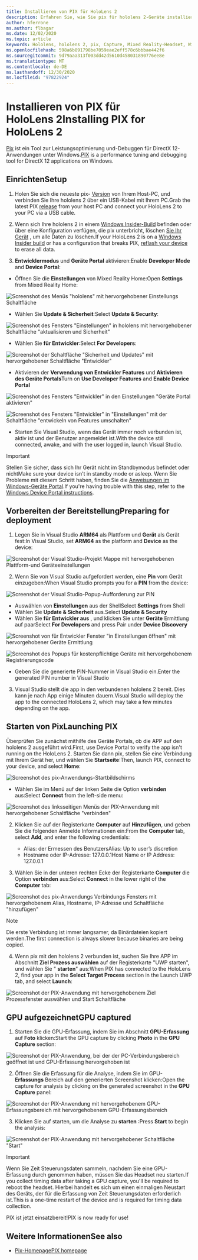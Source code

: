 ```yaml
---
title: Installieren von PIX für HoloLens 2
description: Erfahren Sie, wie Sie pix für hololens 2-Geräte installieren.
author: hferrone
ms.author: flbagar
ms.date: 12/02/2020
ms.topic: article
keywords: Hololens, hololens 2, pix, Capture, Mixed Reality-Headset, Windows Mixed Reality-Headset, Virtual Reality-Headset
ms.openlocfilehash: 598a6b891798be7059eae2eff578c6bbbae442f6
ms.sourcegitcommit: 9d79aaa313f003dd42d5610d458031890776ee8e
ms.translationtype: MT
ms.contentlocale: de-DE
ms.lasthandoff: 12/30/2020
ms.locfileid: "97822924"
---
```

# <a name="installing-pix-for-hololens-2"></a><span data-ttu-id="2979d-104">Installieren von PIX für HoloLens 2</span><span class="sxs-lookup"><span data-stu-id="2979d-104">Installing PIX for HoloLens 2</span></span>

<span data-ttu-id="2979d-105">[Pix](https://devblogs.microsoft.com/pix) ist ein Tool zur Leistungsoptimierung und-Debuggen für DirectX 12-Anwendungen unter Windows.</span><span class="sxs-lookup"><span data-stu-id="2979d-105">[PIX](https://devblogs.microsoft.com/pix) is a performance tuning and debugging tool for DirectX 12 applications on Windows.</span></span> 

## <a name="setup"></a><span data-ttu-id="2979d-106">Einrichten</span><span class="sxs-lookup"><span data-stu-id="2979d-106">Setup</span></span>

1. <span data-ttu-id="2979d-107">Holen Sie sich die neueste pix- [Version]( https://devblogs.microsoft.com/pix/download) von Ihrem Host-PC, und verbinden Sie Ihre hololens 2 über ein USB-Kabel mit Ihrem PC.</span><span class="sxs-lookup"><span data-stu-id="2979d-107">Grab the latest PIX [release]( https://devblogs.microsoft.com/pix/download) from your host PC and connect your HoloLens 2 to your PC via a USB cable.</span></span>

2. <span data-ttu-id="2979d-108">Wenn sich Ihre hololens 2 in einem [Windows Insider-Build](https://insider.windows.com) befinden oder über eine Konfiguration verfügen, die pix unterbricht, löschen  [Sie Ihr Gerät](https://docs.microsoft.com/hololens/hololens-recovery) , um alle Daten zu löschen.</span><span class="sxs-lookup"><span data-stu-id="2979d-108">If your HoloLens 2 is on a [Windows Insider build](https://insider.windows.com) or has a configuration that breaks PIX,  [reflash your device](https://docs.microsoft.com/hololens/hololens-recovery) to erase all data.</span></span>

3. <span data-ttu-id="2979d-109">**Entwicklermodus** und **Geräte Portal** aktivieren:</span><span class="sxs-lookup"><span data-stu-id="2979d-109">Enable **Developer Mode** and **Device Portal**:</span></span>

* <span data-ttu-id="2979d-110">Öffnen Sie die **Einstellungen** von Mixed Reality Home:</span><span class="sxs-lookup"><span data-stu-id="2979d-110">Open **Settings** from Mixed Reality Home:</span></span>

![Screenshot des Menüs "hololens" mit hervorgehobener Einstellungs Schaltfläche](images/pix-img-01.jpg)

* <span data-ttu-id="2979d-112">Wählen Sie **Update & Sicherheit**:</span><span class="sxs-lookup"><span data-stu-id="2979d-112">Select **Update & Security**:</span></span>

![Screenshot des Fensters "Einstellungen" in hololens mit hervorgehobener Schaltfläche "aktualisieren und Sicherheit"](images/pix-img-02.jpg)

* <span data-ttu-id="2979d-114">Wählen Sie **für Entwickler**:</span><span class="sxs-lookup"><span data-stu-id="2979d-114">Select **For Developers**:</span></span>

![Screenshot der Schaltfläche "Sicherheit und Updates" mit hervorgehobener Schaltfläche "Entwickler"](images/pix-img-03.jpg)

* <span data-ttu-id="2979d-116">Aktivieren der **Verwendung von Entwickler Features** und **Aktivieren des Geräte Portals**</span><span class="sxs-lookup"><span data-stu-id="2979d-116">Turn on **Use Developer Features** and **Enable Device Portal**</span></span>

![Screenshot des Fensters "Entwickler" in den Einstellungen "Geräte Portal aktivieren"](images/pix-img-04.jpg)

![Screenshot des Fensters "Entwickler" in "Einstellungen" mit der Schaltfläche "entwickeln von Features umschalten"](images/pix-img-05.jpg)

* <span data-ttu-id="2979d-119">Starten Sie Visual Studio, wenn das Gerät immer noch verbunden ist, aktiv ist und der Benutzer angemeldet ist.</span><span class="sxs-lookup"><span data-stu-id="2979d-119">With the device still connected, awake, and with the user logged in, launch Visual Studio.</span></span>

> [!IMPORTANT]
> <span data-ttu-id="2979d-120">Stellen Sie sicher, dass sich Ihr Gerät nicht im Standbymodus befindet oder nicht</span><span class="sxs-lookup"><span data-stu-id="2979d-120">Make sure your device isn't in standby mode or asleep.</span></span> <span data-ttu-id="2979d-121">Wenn Sie Probleme mit diesem Schritt haben, finden Sie die [Anweisungen im Windows-Geräte Portal](https://docs.microsoft.com/windows/mixed-reality/develop/platform-capabilities-and-apis/using-the-windows-device-portal).</span><span class="sxs-lookup"><span data-stu-id="2979d-121">If you're having trouble with this step, refer to the [Windows Device Portal instructions](https://docs.microsoft.com/windows/mixed-reality/develop/platform-capabilities-and-apis/using-the-windows-device-portal).</span></span>

## <a name="preparing-for-deployment"></a><span data-ttu-id="2979d-122">Vorbereiten der Bereitstellung</span><span class="sxs-lookup"><span data-stu-id="2979d-122">Preparing for deployment</span></span>

1. <span data-ttu-id="2979d-123">Legen Sie in Visual Studio **ARM64** als Plattform und **Gerät** als Gerät fest:</span><span class="sxs-lookup"><span data-stu-id="2979d-123">In Visual Studio, set **ARM64** as the platform and **Device** as the device:</span></span>

![Screenshot der Visual Studio-Projekt Mappe mit hervorgehobenen Plattform-und Geräteeinstellungen](images/pix-img-06.png)

2. <span data-ttu-id="2979d-125">Wenn Sie von Visual Studio aufgefordert werden, eine **Pin** vom Gerät einzugeben:</span><span class="sxs-lookup"><span data-stu-id="2979d-125">When Visual Studio prompts you for a **PIN** from the device:</span></span>

![Screenshot der Visual Studio-Popup-Aufforderung zur PIN](images/pix-img-07.png)

* <span data-ttu-id="2979d-127">Auswählen von **Einstellungen** aus der Shell</span><span class="sxs-lookup"><span data-stu-id="2979d-127">Select **Settings** from Shell</span></span>
* <span data-ttu-id="2979d-128">Wählen Sie **Update & Sicherheit** aus.</span><span class="sxs-lookup"><span data-stu-id="2979d-128">Select **Update & Security**</span></span>
* <span data-ttu-id="2979d-129">Wählen Sie **für Entwickler aus** , und klicken Sie unter **Geräte** Ermittlung auf paar</span><span class="sxs-lookup"><span data-stu-id="2979d-129">Select **For Developers** and press Pair under **Device Discovery**</span></span> 

![Screenshot von für Entwickler Fenster "in Einstellungen öffnen" mit hervorgehobener Geräte Ermittlung](images/pix-img-08.jpg)

![Screenshot des Popups für kostenpflichtige Geräte mit hervorgehobenem Registrierungscode](images/pix-img-09.jpg)

* <span data-ttu-id="2979d-132">Geben Sie die generierte PIN-Nummer in Visual Studio ein.</span><span class="sxs-lookup"><span data-stu-id="2979d-132">Enter the generated PIN number in Visual Studio</span></span>

3. <span data-ttu-id="2979d-133">Visual Studio stellt die app in den verbundenen hololens 2 bereit. Dies kann je nach App einige Minuten dauern.</span><span class="sxs-lookup"><span data-stu-id="2979d-133">Visual Studio will deploy the app to the connected HoloLens 2, which may take a few minutes depending on the app.</span></span>

## <a name="launching-pix"></a><span data-ttu-id="2979d-134">Starten von Pix</span><span class="sxs-lookup"><span data-stu-id="2979d-134">Launching PIX</span></span>

<span data-ttu-id="2979d-135">Überprüfen Sie zunächst mithilfe des Geräte Portals, ob die APP auf den hololens 2 ausgeführt wird.</span><span class="sxs-lookup"><span data-stu-id="2979d-135">First, use Device Portal to verify the app isn't running on the HoloLens 2.</span></span> <span data-ttu-id="2979d-136">Starten Sie dann pix, stellen Sie eine Verbindung mit Ihrem Gerät her, und wählen Sie **Startseite**:</span><span class="sxs-lookup"><span data-stu-id="2979d-136">Then, launch PIX, connect to your device, and select **Home**:</span></span>

![Screenshot des pix-Anwendungs-Startbildschirms](images/pix-img-10.png)

* <span data-ttu-id="2979d-138">Wählen Sie im Menü auf der linken Seite die Option **verbinden** aus:</span><span class="sxs-lookup"><span data-stu-id="2979d-138">Select **Connect** from the left-side menu:</span></span>

![Screenshot des linksseitigen Menüs der PIX-Anwendung mit hervorgehobener Schaltfläche "verbinden"](images/pix-img-11.png)

2. <span data-ttu-id="2979d-140">Klicken Sie auf der Registerkarte **Computer** auf **Hinzufügen**, und geben Sie die folgenden Anmelde Informationen ein:</span><span class="sxs-lookup"><span data-stu-id="2979d-140">From the **Computer** tab, select **Add**, and enter the following credentials:</span></span>
    * <span data-ttu-id="2979d-141">Alias: der Ermessen des Benutzers</span><span class="sxs-lookup"><span data-stu-id="2979d-141">Alias: Up to user’s discretion</span></span>
    * <span data-ttu-id="2979d-142">Hostname oder IP-Adresse: 127.0.0.1</span><span class="sxs-lookup"><span data-stu-id="2979d-142">Host Name or IP Address: 127.0.0.1</span></span>

3. <span data-ttu-id="2979d-143">Wählen Sie in der unteren rechten Ecke der Registerkarte **Computer** die Option **verbinden** aus:</span><span class="sxs-lookup"><span data-stu-id="2979d-143">Select **Connect** in the lower right of the **Computer** tab:</span></span>

![Screenshot des pix-Anwendungs Verbindungs Fensters mit hervorgehobenem Alias, Hostname, IP-Adresse und Schaltfläche "hinzufügen"](images/pix-img-12.png)

> [!NOTE]
> <span data-ttu-id="2979d-145">Die erste Verbindung ist immer langsamer, da Binärdateien kopiert werden.</span><span class="sxs-lookup"><span data-stu-id="2979d-145">The first connection is always slower because binaries are being copied.</span></span>

4. <span data-ttu-id="2979d-146">Wenn pix mit den hololens 2 verbunden ist, suchen Sie Ihre APP im Abschnitt **Ziel Prozess auswählen** auf der Registerkarte "UWP starten", und wählen Sie " **starten**" aus:</span><span class="sxs-lookup"><span data-stu-id="2979d-146">When PIX has connected to the HoloLens 2, find your app in the **Select Target Process** section in the Launch UWP tab, and select **Launch**:</span></span>

![Screenshot der PIX-Anwendung mit hervorgehobenem Ziel Prozessfenster auswählen und Start Schaltfläche](images/pix-img-13.png)

## <a name="gpu-captured"></a><span data-ttu-id="2979d-148">GPU aufgezeichnet</span><span class="sxs-lookup"><span data-stu-id="2979d-148">GPU captured</span></span>

1. <span data-ttu-id="2979d-149">Starten Sie die GPU-Erfassung, indem Sie im Abschnitt **GPU-Erfassung** auf **Foto** klicken:</span><span class="sxs-lookup"><span data-stu-id="2979d-149">Start the GPU capture by clicking **Photo** in the **GPU Capture** section:</span></span>

![Screenshot der PIX-Anwendung, bei der der PC-Verbindungsbereich geöffnet ist und GPU-Erfassung hervorgehoben ist](images/pix-img-14.png)

2. <span data-ttu-id="2979d-151">Öffnen Sie die Erfassung für die Analyse, indem Sie im GPU- **Erfassungs** Bereich auf den generierten Screenshot klicken:</span><span class="sxs-lookup"><span data-stu-id="2979d-151">Open the capture for analysis by clicking on the generated screenshot in the **GPU Capture** panel:</span></span>

![Screenshot der PIX-Anwendung mit hervorgehobenem GPU-Erfassungsbereich mit hervorgehobenem GPU-Erfassungsbereich](images/pix-img-15.png)

3. <span data-ttu-id="2979d-153">Klicken Sie auf starten, um die Analyse zu **starten** :</span><span class="sxs-lookup"><span data-stu-id="2979d-153">Press **Start** to begin the analysis:</span></span>

![Screenshot der PIX-Anwendung mit hervorgehobener Schaltfläche "Start"](images/pix-img-16.png)

> [!IMPORTANT]
> <span data-ttu-id="2979d-155">Wenn Sie Zeit Steuerungsdaten sammeln, nachdem Sie eine GPU-Erfassung durch genommen haben, müssen Sie das Headset neu starten.</span><span class="sxs-lookup"><span data-stu-id="2979d-155">If you collect timing data after taking a GPU capture, you'll be required to reboot the headset.</span></span> <span data-ttu-id="2979d-156">Hierbei handelt es sich um einen einmaligen Neustart des Geräts, der für die Erfassung von Zeit Steuerungsdaten erforderlich ist.</span><span class="sxs-lookup"><span data-stu-id="2979d-156">This is a one-time restart of the device and is required for timing data collection.</span></span>

<span data-ttu-id="2979d-157">PIX ist jetzt einsatzbereit!</span><span class="sxs-lookup"><span data-stu-id="2979d-157">PIX is now ready for use!</span></span>

## <a name="see-also"></a><span data-ttu-id="2979d-158">Weitere Informationen</span><span class="sxs-lookup"><span data-stu-id="2979d-158">See also</span></span>
* [<span data-ttu-id="2979d-159">Pix-Homepage</span><span class="sxs-lookup"><span data-stu-id="2979d-159">PIX homepage</span></span>](https://devblogs.microsoft.com/pix)
